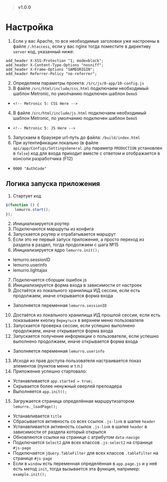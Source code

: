 > **v1.0.0**

# Настройка
1. Если у вас Apache, то все необходимые заголовки уже настроены в файле `/.htaccess`, если у вас nginx тогда поместите в директиву `server` код, указанный ниже:
  ```nginx
  add_header X-XSS-Protection "1; mode=block";
  add_header X-Content-Type-Options "nosniff";
  add_header X-Frame-Options "SAMEORIGIN";
  add_header Referrer-Policy "no-referrer";
  ```
2. Определяем параметры проекта: `/src/js/0-app/10-config.js`
3. В файле `/src/html/include/css.html` подключаем необходимый шаблон Metronic, по умолчанию подключен шаблон `Demo5`
  - `<!-- Metronic 5: CSS Here -->`
4. В файле `/src/html/include/js.html` подключаем необходимый шаблон Metronic, по умолчанию подключен шаблон `Demo5`
  - `<!-- Metronic 5: JS Here -->`
5. Запускаем в браузере url-путь до файла: `/build/index.html`
6. При аутентификации локально (в файле `api/app/Configs/SettingsGeneral.php` параметр `PRODUCTION` установлен в `false`) код для входа приходит вместе с ответом и отображается в консоли разработчика (F12)
  - `0000 "AuthCode"`

## Логика запуска приложения
1. Стартует код
  ```javascript
  $(function () {
      lemurro.start();
  });
  ```
2. Инициализируется роутер
3. Подключаются маршруты из конфига
4. Запускается роутер и отрабатывается маршрут
5. Если это не первый запуск приложения, а просто переход из раздела в раздел, тогда продолжаем с шага №15
6. Инициализируется ядро `lemurro.init();`
  - lemurro.sessionID
  - lemurro.userinfo
  - lemurro.lightajax
7. Подключается сборщик ошибок js
8. Инициализируется форма входа в зависимости от настроек
9. Достаётся из локального хранилища ИД сессии, если есть продолжаем, иначе открывается форма входа
  - Заполняется переменная `lemurro.sessionID`
10. Достаётся из локального хранилища ИД прошлой сессии, если есть показываем кнопку `Вернуться` в верхнем меню пользователя
11. Запускается проверка сессии, если успешно выполнено продолжаем, иначе открывается форма входа
12. Запускается получение информации о пользователе, если успешно выполнено продолжаем, иначе открывается форма входа
  - Заполняется переменная `lemurro.userinfo`
13. Исходя из прав доступа пользователя настраивается показ элементов (пунктов меню и т.п.)
14. Приложение успешно стартовало:
  - Устанавливается `app.started = true;`
  - Скрывается более ненужный оверлей прелоадера
  - Выполняется `app.init();`
15. Загружается страница определённая маршрутизатором `lemurro._loadPage();`
  - Устанавливается `title`
  - Сбрасывается активность со всех ссылок `.js-link` в шапке `header`
  - Устанавливается активность ссылок `.js-link` в шапке `header` в зависимости от раздела который открылся
  - Обновляются ссылки на странице с атрибутом `data-navigo`
  - Подключается `Select2` для всех классов `.js-select2` на странице `#js-page`
  - Подключается `jQuery.TableFilter` для всех классов `.tablefilter` на странице `#js-page`
  - Если в `window` есть переменная определённая в `app.page.js` и у неё есть метод `init`, тогда вызывается эта функция, например: `example.init();`